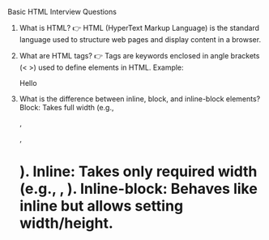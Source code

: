 Basic HTML Interview Questions
1. What is HTML?
👉 HTML (HyperText Markup Language) is the standard language used to structure web pages and display content in a browser.

2. What are HTML tags?
👉 Tags are keywords enclosed in angle brackets (< >) used to define elements in HTML.
Example: <p>Hello</p>

3. What is the difference between inline, block, and inline-block elements?
Block: Takes full width (e.g., <div>, <p>, <h1>).
Inline: Takes only required width (e.g., <span>, <a>).
Inline-block: Behaves like inline but allows setting width/height.
